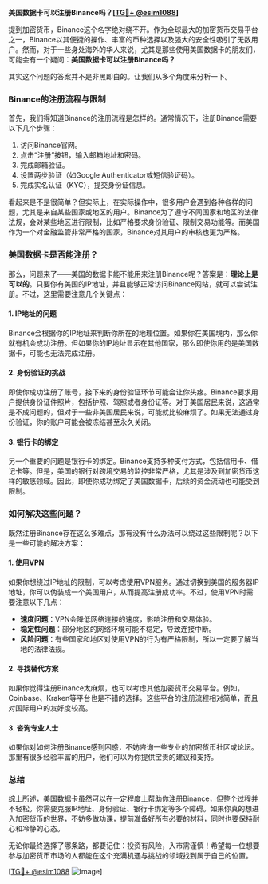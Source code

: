 **美国数据卡可以注册Binance吗？[[TG💪+ @esim1088](https://t.me/s/esim1088)]**

提到加密货币，Binance这个名字绝对绕不开。作为全球最大的加密货币交易平台之一，Binance以其便捷的操作、丰富的币种选择以及强大的安全性吸引了无数用户。然而，对于一些身处海外的华人来说，尤其是那些使用美国数据卡的朋友们，可能会有一个疑问：**美国数据卡可以注册Binance吗？**

其实这个问题的答案并不是非黑即白的。让我们从多个角度来分析一下。

### Binance的注册流程与限制

首先，我们得知道Binance的注册流程是怎样的。通常情况下，注册Binance需要以下几个步骤：

1. 访问Binance官网。
2. 点击“注册”按钮，输入邮箱地址和密码。
3. 完成邮箱验证。
4. 设置两步验证（如Google Authenticator或短信验证码）。
5. 完成实名认证（KYC），提交身份证信息。

看起来是不是很简单？但实际上，在实际操作中，很多用户会遇到各种各样的问题，尤其是来自某些国家或地区的用户。Binance为了遵守不同国家和地区的法律法规，会对某些地区进行限制，比如严格要求身份验证、限制交易功能等。而美国作为一个对金融监管非常严格的国家，Binance对其用户的审核也更为严格。

### 美国数据卡是否能注册？

那么，问题来了——美国的数据卡能不能用来注册Binance呢？答案是：**理论上是可以的**。只要你有美国的IP地址，并且能够正常访问Binance网站，就可以尝试注册。不过，这里需要注意几个关键点：

#### 1. IP地址的问题
Binance会根据你的IP地址来判断你所在的地理位置。如果你在美国境内，那么你就有机会成功注册。但如果你的IP地址显示在其他国家，那么即使你用的是美国数据卡，可能也无法完成注册。

#### 2. 身份验证的挑战
即使你成功注册了账号，接下来的身份验证环节可能会让你头疼。Binance要求用户提供身份证件照片，包括护照、驾照或者身份证等。对于美国居民来说，这通常是不成问题的，但对于一些非美国居民来说，可能就比较麻烦了。如果无法通过身份验证，你的账户可能会被冻结甚至永久关闭。

#### 3. 银行卡的绑定
另一个重要的问题是银行卡的绑定。Binance支持多种支付方式，包括信用卡、借记卡等。但是，美国的银行对跨境交易的监控非常严格，尤其是涉及到加密货币这样的敏感领域。因此，即使你成功绑定了美国数据卡，后续的资金流动也可能受到限制。

### 如何解决这些问题？

既然注册Binance存在这么多难点，那有没有什么办法可以绕过这些限制呢？以下是一些可能的解决方案：

#### 1. 使用VPN
如果你想绕过IP地址的限制，可以考虑使用VPN服务。通过切换到美国的服务器IP地址，你可以伪装成一个美国用户，从而提高注册成功率。不过，使用VPN时需要注意以下几点：
- **速度问题**：VPN会降低网络连接的速度，影响注册和交易体验。
- **稳定性问题**：部分地区的网络环境可能不稳定，导致连接中断。
- **风险问题**：有些国家和地区对使用VPN的行为有严格限制，所以一定要了解当地的法律法规。

#### 2. 寻找替代方案
如果你觉得注册Binance太麻烦，也可以考虑其他加密货币交易平台。例如，Coinbase、Kraken等平台也是不错的选择。这些平台的注册流程相对简单，而且对国际用户的友好度较高。

#### 3. 咨询专业人士
如果你对如何注册Binance感到困惑，不妨咨询一些专业的加密货币社区或论坛。那里有很多经验丰富的用户，他们可以为你提供宝贵的建议和支持。

### 总结

综上所述，美国数据卡虽然可以在一定程度上帮助你注册Binance，但整个过程并不轻松。你需要克服IP地址、身份验证、银行卡绑定等多个障碍。如果你真的想进入加密货币的世界，不妨多做功课，提前准备好所有必要的材料，同时也要保持耐心和冷静的心态。

无论你最终选择了哪条路，都要记住：投资有风险，入市需谨慎！希望每一位想要参与加密货币市场的人都能在这个充满机遇与挑战的领域找到属于自己的位置。

[[TG💪+ @esim1088](https://t.me/s/esim1088) ![Image](https://i.postimg.cc/4NQfJmqS/Snipaste-2025-05-13-00-14-12.png)]